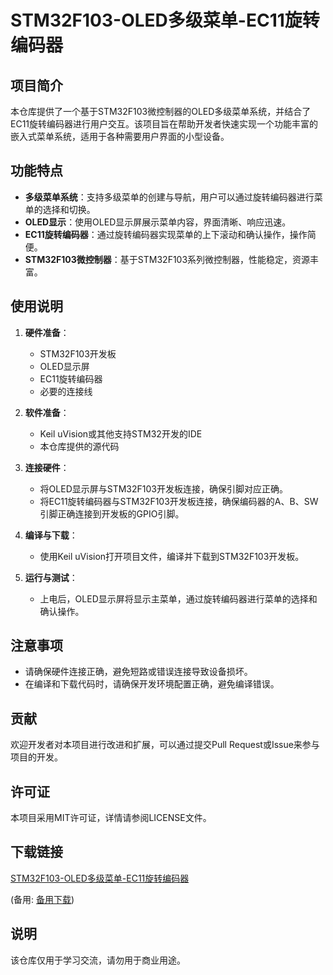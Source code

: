 # STM32F103-OLED多级菜单-EC11旋转编码器

## 项目简介

本仓库提供了一个基于STM32F103微控制器的OLED多级菜单系统，并结合了EC11旋转编码器进行用户交互。该项目旨在帮助开发者快速实现一个功能丰富的嵌入式菜单系统，适用于各种需要用户界面的小型设备。

## 功能特点

- **多级菜单系统**：支持多级菜单的创建与导航，用户可以通过旋转编码器进行菜单的选择和切换。
- **OLED显示**：使用OLED显示屏展示菜单内容，界面清晰、响应迅速。
- **EC11旋转编码器**：通过旋转编码器实现菜单的上下滚动和确认操作，操作简便。
- **STM32F103微控制器**：基于STM32F103系列微控制器，性能稳定，资源丰富。

## 使用说明

1. **硬件准备**：
   - STM32F103开发板
   - OLED显示屏
   - EC11旋转编码器
   - 必要的连接线

2. **软件准备**：
   - Keil uVision或其他支持STM32开发的IDE
   - 本仓库提供的源代码

3. **连接硬件**：
   - 将OLED显示屏与STM32F103开发板连接，确保引脚对应正确。
   - 将EC11旋转编码器与STM32F103开发板连接，确保编码器的A、B、SW引脚正确连接到开发板的GPIO引脚。

4. **编译与下载**：
   - 使用Keil uVision打开项目文件，编译并下载到STM32F103开发板。

5. **运行与测试**：
   - 上电后，OLED显示屏将显示主菜单，通过旋转编码器进行菜单的选择和确认操作。

## 注意事项

- 请确保硬件连接正确，避免短路或错误连接导致设备损坏。
- 在编译和下载代码时，请确保开发环境配置正确，避免编译错误。

## 贡献

欢迎开发者对本项目进行改进和扩展，可以通过提交Pull Request或Issue来参与项目的开发。

## 许可证

本项目采用MIT许可证，详情请参阅LICENSE文件。

## 下载链接
[STM32F103-OLED多级菜单-EC11旋转编码器](https://pan.quark.cn/s/4edf252ec0cd) 

(备用: [备用下载](https://pan.baidu.com/s/1G-BMGqlv4knmA-FvUt1cxQ?pwd=1234))

## 说明

该仓库仅用于学习交流，请勿用于商业用途。
